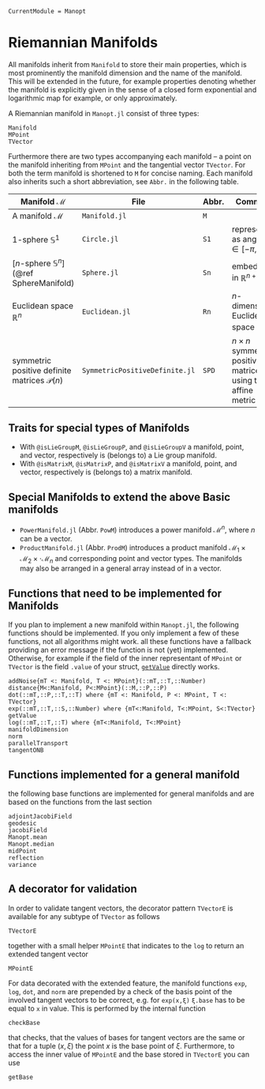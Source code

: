 ```@meta
CurrentModule = Manopt
```
# Riemannian Manifolds
All manifolds inherit from `Manifold` to store their main properties, which is
most prominently the manifold dimension and the name of the manifold. This will
be extended in the future, for example properties denoting whether the
manifold is explicitly given in the sense of a closed form exponential and
logarithmic map for example, or only approximately.

A Riemannian manifold in `Manopt.jl` consist of three types:
```@docs
Manifold
MPoint
TVector
```

Furthermore there are two types accompanying each manifold – a point on the
manifold inheriting from `MPoint` and the tangential vector `TVector`. For both
the term manifold is shortened to `M` for concise naming. Each manifold also
inherits such a short abbreviation, see `Abbr.` in the following table.

|  Manifold $\mathcal M$ | File | Abbr. | Comment
-------------------------|------|-------|---------
A manifold $\mathcal M$ | `Manifold.jl`| `M`| | the (abstract) base manifold $\mathcal M$
$1$-sphere $\mathbb S^1$  | `Circle.jl`  | `S1`| represented as angles $x\in[-\pi,\pi)$
[$n$-sphere $\mathbb S^n$](@ref SphereManifold) | `Sphere.jl` | `Sn` | embedded in $\mathbb R^{n+1}$
Euclidean space $\mathbb R^n$ | `Euclidean.jl` | `Rn` |  $n$-dimensional Euclidean space $\mathbb R^n$
symmetric positive definite matrices $\mathcal P(n)$ | `SymmetricPositiveDefinite.jl` | `SPD` |  $n\times n$ symmetric positive matrices using the affine metric
## Traits for special types of Manifolds

* With `@isLieGroupM`, `@isLieGroupP`, and `@isLieGroupV`
  a manifold, point, and vector, respectively is (belongs to) a Lie group manifold.
* With `@isMatrixM`, `@isMatrixP`, and `@isMatrixV`
  a manifold, point, and vector, respectively is (belongs to) a matrix manifold.

## Special Manifolds to extend the above Basic manifolds

* `PowerManifold.jl` (Abbr. `PowM`) introduces a power manifold
  $\mathcal M^n$, where $n$ can be a vector.
* `ProductManifold.jl` (Abbr. `ProdM`) introduces a product manifold
  $\mathcal M_1\times \mathcal M_2\times\cdot \mathcal M_n$ and corresponding
  point and vector types. The manifolds may also be arranged in a general array
  instead of in a vector.

## Functions that need to be implemented for Manifolds
If you plan to implement a new manifold within `Manopt.jl`, the following
functions should be implemented. If you only implement a few of these functions,
not all algorithms might work.
all these functions have a fallback providing an error message if the function is
not (yet) implemented.
Otherwise, for example if the field of the inner representant of `MPoint`
or `TVector` is the field `.value` of your struct, [`getValue`](@ref) directly
works.

```@docs
addNoise{mT <: Manifold, T <: MPoint}(::mT,::T,::Number)
distance{M<:Manifold, P<:MPoint}(::M,::P,::P)
dot(::mT,::P,::T,::T) where {mT <: Manifold, P <: MPoint, T <: TVector}
exp(::mT,::T,::S,::Number) where {mT<:Manifold, T<:MPoint, S<:TVector}
getValue
log(::mT,::T,::T) where {mT<:Manifold, T<:MPoint}
manifoldDimension
norm
parallelTransport
tangentONB
```
## Functions implemented for a general manifold
the following base functions are implemented for general manifolds and are
based on the functions from the last section

```@docs
adjointJacobiField
geodesic
jacobiField
Manopt.mean
Manopt.median
midPoint
reflection
variance
```

## A decorator for validation
In order to validate tangent vectors, the decorator pattern `TVectorE` is available for any subtype of `TVector`
as follows
```@docs
TVectorE
```
together with a small helper `MPointE` that indicates to the `log` to return an
extended tangent vector
```@docs
MPointE
```
For data decorated with the extended feature, the manifold functions `exp`,
`log`, `dot`, and `norm` are prepended by a check of the basis point of the involved tangent vectors to be correct, e.g. for `exp(x,ξ)` `ξ.base` has to be equal to `x` in value. This is
performed by the internal function
```@docs
checkBase
```
that checks, that the values of bases for tangent vectors are the same or that
for a tuple $(x,\xi)$ the point $x$ is the base point of $\xi$. Furthermore, to
access the inner value of `MPointE` and the base stored in `TVectorE` you can use
```@docs
getBase
```
